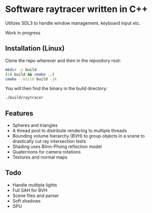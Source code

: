 # Software raytracer written in C++
Utilizes SDL3 to handle window management, keyboard input etc.

Work in progress

## Installation (Linux)
Clone the repo wherever and then in the repository root:
```bash
mkdir -p build
(cd build && cmake ..)
cmake --build build -j4
```
You will then find the binary in the build directory:
```bash
./build/raytracer
```

## Features

- Spheres and triangles
- A thread pool to distribute rendering to multiple threads
- Bounding volume hierarchy (BVH) to group objects in a scene to drastically cut ray intersection tests
- Shading uses Blinn-Phong reflection model
- Quaternions for camera rotations
- Textures and normal maps

## Todo

- Handle multiple lights
- Full SAH for BVH
- Scene files and parser
- Soft shadows
- GPU
